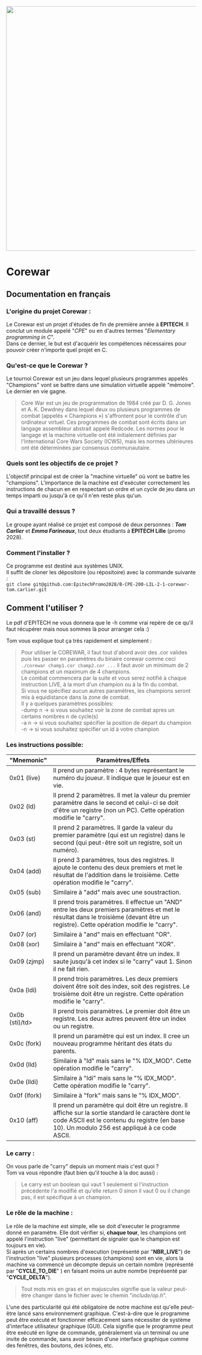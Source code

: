 <div align="center">
    <img width="650" src="https://drive.google.com/uc?export=view&id=1Enwe0OW9wRdDQNePTdth3RHlzxgeDwnQ">
</div>

# Corewar

## Documentation en français

### L'origine du projet Corewar :
Le Corewar est un projet d'études de fin de première année à **EPITECH**. Il conclut un module appelé "*CPE*" ou en d'autres termes "*Elementary programming in C*". <br>
Dans ce dernier, le but est d'acquérir les compétences nécessaires pour pouvoir créer n'importe quel projet en C.

### Qu'est-ce que le Corewar ?
Le tournoi Corewar est un jeu dans lequel plusieurs programmes appelés "Champions" vont se battre dans une simulation virtuelle appelé "mémoire". Le dernier en vie gagne.

> Core War est un jeu de programmation de 1984 créé par D. G. Jones et A. K. Dewdney dans lequel deux ou plusieurs programmes de combat (appelés « Champions ») s'affrontent pour le contrôle d'un ordinateur virtuel. Ces programmes de combat sont écrits dans un langage assembleur abstrait appelé Redcode. Les normes pour le langage et la machine virtuelle ont été initialement définies par l'International Core Wars Society (ICWS), mais les normes ultérieures ont été déterminées par consensus communautaire.

### Quels sont les objectifs de ce projet ? 
L'objectif principal est de créer la "machine virtuelle" où vont se battre les "champions". L'importance de la machine est d'exécuter correctement les instructions de chacun en en respectant un ordre et un cycle de jeu dans un temps imparti ou jusqu'à ce qu'il n'en reste plus qu'un.

### Qui a travaillé dessus ? 
Le groupe ayant réalisé ce projet est composé de deux personnes : ***Tom Carlier*** et ***Emma Farineaux***, tout deux étudiants à **EPITECH Lille** (promo 2028).

### Comment l'installer ?
Ce programme est destiné aux systèmes UNIX. <br>
Il suffit de cloner les dépositoire (ou répositoire) avec la commande suivante : <br>
`git clone git@github.com:EpitechPromo2028/B-CPE-200-LIL-2-1-corewar-tom.carlier.git`

## Comment l'utiliser ?
Le pdf d'EPITECH ne vous donnera que le -h comme vrai repère de ce qu'il faut récupérer mais nous sommes là pour arranger cela :)

Tom vous explique tout ça très rapidement et simplement :

> Pour utiliser le COREWAR, il faut tout d'abord avoir des .cor valides puis les passer en paramètres du binaire corewar comme ceci `./corewar champ1.cor champ2.cor ...` il faut avoir un minimum de 2 champions et un maximum de 4 champions. <br>
> Le combat commencera par la suite et vous serez notifié à chaque instruction LIVE, à la mort d'un champion ou à la fin du combat. <br>
> Si vous ne spécifiez aucun autres paramètres, les champions seront mis à equidistance dans la zone de combat. <br>
> Il y a quelques paramètres possibles: <br>
> -dump n -> si vous souhaitez voir la zone de combat apres un certains nombres n de cycle(s) <br>
> -a n -> si vous souhaitez spécifier la position de départ du champion <br>
> -n -> si vous souhaitez spécifier un id à votre champion <br>


### Les instructions possible: 
<div align="center">
<table>
    <thead>
        <tr>
            <th>"Mnemonic"</th>
            <th>Paramètres/Effets</th>
        </tr>
    </thead>
    <tbody>
        <tr>
            <td>0x01 (live)</td>
            <td>Il prend un paramètre : 4 bytes représentant le numéro du joueur. Il indique que le joueur est en vie. </td>
        </tr>
        <tr>
            <td>0x02 (ld)</td>
            <td>Il prend 2 paramètres. Il met la valeur du premier paramètre dans le second et celui-ci se doit d'être un registre (non un PC). Cette opération modifie le "carry".</td>
        </tr>
        <tr>
            <td>0x03 (st)</td>
            <td>Il prend 2 paramètres. Il garde la valeur du premier paramètre (qui est un registre) dans le second (qui peut-être soit un registre, soit un numéro).</td>
        </tr>
        <tr>
            <td>0x04 (add)</td>
            <td>Il prend 3 paramètres, tous des registres. Il ajoute le contenu des deux premiers et met le résultat de l'addition dans le troisième. Cette opération modifie le "carry".</td>
        </tr>
        <tr>
            <td>0x05 (sub)</td> 
            <td>Similaire à "add" mais avec une soustraction.</td>
        </tr>
        <tr>
            <td>0x06 (and)</td>
            <td>Il prend trois paramètres. Il effectue un "AND" entre les deux premiers paramètres et met le résultat dans le troisième (devant être un registre). Cette opération modifie le "carry".</td>
        </tr>
        <tr>
            <td>0x07 (or)</td>
            <td>Similaire à "and" mais en effectuant "OR".</td>
        </tr>
        <tr>
            <td>0x08 (xor)</td>
            <td>Similaire à "and" mais en effectuant "XOR".</td>
        </tr>
        <tr>
            <td>0x09 (zjmp)</td>
            <td>Il prend un paramètre devant être un index. Il saute jusqu'à cet index si le "carry" vaut 1. Sinon il ne fait rien.</td>
        </tr>
        <tr>
            <td>0x0a (ldi)</td>
            <td>Il prend trois paramètres. Les deux premiers doivent être soit des index, soit des registres. Le troisième doit être un registre. Cette opération modifie le "carry".</td>
        </tr>
        <tr>
            <td>0x0b (sti)/td>
            <td>Il prend trois paramètres. Le premier doit être un registre. Les deux autres peuvent être un index ou un registre.</td>
        </tr>
        <tr>
            <td>0x0c (fork)</td>
            <td>Il prend un paramètre qui est un index. Il cree un nouveau programme héritant des états du parents.</td>
        </tr>
        <tr>
            <td>0x0d (lld)</td>
            <td>Similaire à "ld" mais sans le "% IDX_MOD". Cette opération modifie le "carry".</td>
        </tr>
        <tr>
            <td>0x0e (lldi)</td>
            <td>Similaire à "ldi" mais sans le "% IDX_MOD". Cette opération modifie le "carry".</td>
        </tr>
        <tr>
            <td>0x0f (lfork)</td>
            <td>Similaire à "fork" mais sans le "% IDX_MOD".</td>
        </tr>        
        <tr>
            <td>0x10 (aff)</td>
            <td>Il prend un paramètre qui doit être un registre. Il affiche sur la sortie standard le caractère dont le code ASCII est le contenu du registre (en base 10). Un modulo 256 est appliqué à ce code ASCII.</td>
        </tr>
    </tbody>
</table>
</div>

### Le carry :
On vous parle de "carry" depuis un moment mais c'est quoi ? <br>
Tom va vous répondre (faut bien qu'il touche à la doc aussi) :

> Le carry est un boolean qui vaut 1 seulement si l'instruction précédente l'a modifié et qu'elle return 0 sinon il vaut 0 ou il change pas, il est spécifique à un champion.

### Le rôle de la machine :
Le rôle de la machine est simple, elle se doit d'executer le programme donné en paramètre. Elle doit vérifier si, **chaque tour**, les champions ont appelé l'instruction "live" (permettant de signaler que le champion est toujours en vie). <br>
Si après un certains nombres d'execution (représenté par "**NBR_LIVE**") de l'instruction "live" plusieurs processes (champions) sont en vie, alors la machine va commencé un décompte depuis un certain nombre (représenté par "**CYCLE_TO_DIE**" ) en faisant moins un autre nomrbe (représenté par "**CYCLE_DELTA**"). 

> Tout mots mis en gras et en majuscules signifie que la valeur peut-être changer dans le fichier avec le chemin "*include/op.h*".

L'une des particularité qui été obligatoire de notre machine est qu'elle peut-être lancé sans environnement graphique. C'est-à-dire que le programme peut être exécuté et fonctionner efficacement sans nécessiter de système d'interface utilisateur graphique (GUI).
Cela signifie que le programme peut être exécuté en ligne de commande, généralement via un terminal ou une invite de commande, sans avoir besoin d'une interface graphique comme des fenêtres, des boutons, des icônes, etc.



